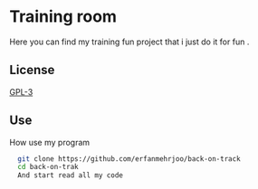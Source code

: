 # Training room 

Here you can find my training fun project that i just do it for fun .



## License

[GPL-3](https://choosealicense.com/licenses/gpl-3.0/)




## Use

How use my program

```bash
  git clone https://github.com/erfanmehrjoo/back-on-track
  cd back-on-trak
  And start read all my code 
```

